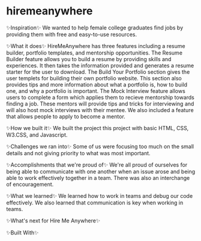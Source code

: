 # hiremeanywhere

✨Inspiration✨
We wanted to help female college graduates find jobs by providing them with free and easy-to-use resources.

✨What it does✨
HireMeAnywhere has three features including a resume builder, portfolio templates, and mentorship opportunities. The Resume Builder feature allows you to build a resume by providing skills and experiences. It then takes the information provided and generates a resume starter for the user to download. The Build Your Portfolio section gives the user templets for building their own portfolio website. This section also provides tips and more information about what a portfolio is, how to build one, and why a portfolio is important. The Mock Interview feature allows users to complete a form which applies them to recieve mentorship towards finding a job. These mentors will provide tips and tricks for interviewing and will also host mock interviews with their mentee. We also included a feature that allows people to apply to become a mentor.

✨How we built it✨
We built the project this project with basic HTML, CSS, W3.CSS, and Javascript.

✨Challenges we ran into✨
Some of us were focusing too much on the small details and not giving priority to what was most important. 

✨Accomplishments that we're proud of✨
We're all proud of ourselves for being able to communicate with one another when an issue arose and being able to work effectively together in a team. There was also an
interchange of encouragement.

✨What we learned✨
We learned how to work in teams and debug our code effectively. We also learned that communication is key when working in teams.

✨What's next for Hire Me Anywhere✨

✨Built With✨
